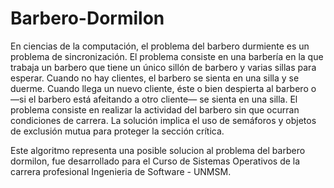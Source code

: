 # Barbero-Dormilon

En ciencias de la computación, el problema del barbero durmiente es un problema de sincronización. El problema consiste en una barbería en la que trabaja un barbero que tiene un único sillón de barbero y varias sillas para esperar. Cuando no hay clientes, el barbero se sienta en una silla y se duerme. Cuando llega un nuevo cliente, éste o bien despierta al barbero o —si el barbero está afeitando a otro cliente— se sienta en una silla. El problema consiste en realizar la actividad del barbero sin que ocurran condiciones de carrera. La solución implica el uso de semáforos y objetos de exclusión mutua para proteger la sección crítica.

Este algoritmo representa una posible solucion al problema del barbero dormilon, fue desarrollado para el Curso de Sistemas Operativos de la carrera profesional Ingenieria de Software - UNMSM. 
